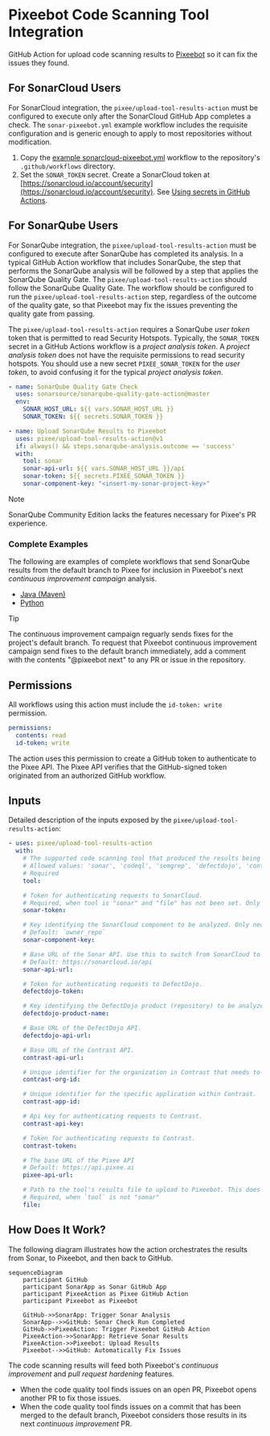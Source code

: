 # Pixeebot Code Scanning Tool Integration

GitHub Action for upload code scanning results to [Pixeebot](https://pixee.ai/)
so it can fix the issues they found.

## For SonarCloud Users

For SonarCloud integration, the `pixee/upload-tool-results-action` must be
configured to execute only after the SonarCloud GitHub App completes a check.
The `sonar-pixeebot.yml` example workflow includes the requisite configuration
and is generic enough to apply to most repositories without modification.

1. Copy the
   [example sonarcloud-pixeebot.yml](./examples/sonarcloud-pixeebot.yml)
   workflow to the repository's `.github/workflows` directory.
1. Set the `SONAR_TOKEN` secret. Create a SonarCloud token at
   [https://sonarcloud.io/account/security](https://sonarcloud.io/account/security).
   See
   [Using secrets in GitHub Actions](https://docs.github.com/en/actions/security-guides/using-secrets-in-github-actions).

## For SonarQube Users

For SonarQube integration, the `pixee/upload-tool-results-action` must be
configured to execute after SonarQube has completed its analysis. In a typical
GitHub Action workflow that includes SonarQube, the step that performs the
SonarQube analysis will be followed by a step that applies the SonarQube Quality
Gate. The `pixee/upload-tool-results-action` should follow the SonarQube Quality
Gate. The workflow should be configured to run the
`pixee/upload-tool-results-action` step, regardless of the outcome of the
quality gate, so that Pixeebot may fix the issues preventing the quality gate
from passing.

The `pixee/upload-tool-results-action` requires a SonarQube _user token_ token
that is permitted to read Security Hotspots. Typically, the `SONAR_TOKEN` secret
in a GitHub Actions workflow is a _project analysis token_. A _project analysis
token_ does not have the requisite permissions to read security hotspots. You
should use a new secret `PIXEE_SONAR_TOKEN` for the _user token_, to avoid
confusing it for the typical _project analysis token_.

```yaml
- name: SonarQube Quality Gate Check
  uses: sonarsource/sonarqube-quality-gate-action@master
  env:
    SONAR_HOST_URL: ${{ vars.SONAR_HOST_URL }}
    SONAR_TOKEN: ${{ secrets.SONAR_TOKEN }}

- name: Upload SonarQube Results to Pixeebot
  uses: pixee/upload-tool-results-action@v1
  if: always() && steps.sonarqube-analysis.outcome == 'success'
  with:
    tool: sonar
    sonar-api-url: ${{ vars.SONAR_HOST_URL }}/api
    sonar-token: ${{ secrets.PIXEE_SONAR_TOKEN }}
    sonar-component-key: "<insert-my-sonar-project-key>"
```

<!-- prettier-ignore -->
> [!NOTE]
> SonarQube Community Edition lacks the features necessary for Pixee's PR
> experience.

### Complete Examples

The following are examples of complete workflows that send SonarQube results
from the default branch to Pixee for inclusion in Pixeebot's next _continuous
improvement campaign_ analysis.

- [Java (Maven)](./examples/sonarqube-pixeebot-maven.yml)
- [Python](./examples/sonarqube-python.yml)

<!-- prettier-ignore -->
> [!TIP]
> The continuous improvement campaign reguarly sends fixes for the project's
> default branch. To request that Pixeebot continuous improvement campaign send
> fixes to the default branch immediately, add a comment with the contents
> "@pixeebot next" to any PR or issue in the repository.

## Permissions

All workflows using this action must include the `id-token: write` permission.

```yaml
permissions:
  contents: read
  id-token: write
```

The action uses this permission to create a GitHub token to authenticate to the
Pixee API. The Pixee API verifies that the GitHub-signed token originated from
an authorized GitHub workflow.

## Inputs

Detailed description of the inputs exposed by the
`pixee/upload-tool-results-action`:

```yaml
- uses: pixee/upload-tool-results-action
  with:
    # The supported code scanning tool that produced the results being uploaded to Pixeebot.
    # Allowed values: 'sonar', 'codeql', 'semgrep', 'defectdojo', 'contrast'
    # Required
    tool:

    # Token for authenticating requests to SonarCloud.
    # Required, when tool is "sonar" and "file" has not been set. Only required for private repository.
    sonar-token:

    # Key identifying the SonarCloud component to be analyzed. Only necessary if deviating from SonarCloud's established convention.
    # Default: `owner_repo`
    sonar-component-key:

    # Base URL of the Sonar API. Use this to switch from SonarCloud to SonarQube.
    # Default: https://sonarcloud.io/api
    sonar-api-url:

    # Token for authenticating requests to DefectDojo.
    defectdojo-token:

    # Key identifying the DefectDojo product (repository) to be analyzed.
    defectdojo-product-name:

    # Base URL of the DefectDojo API.
    defectdojo-api-url:

    # Base URL of the Contrast API.
    contrast-api-url:

    # Unique identifier for the organization in Contrast that needs to be analyzed.
    contrast-org-id:

    # Unique identifier for the specific application within Contrast.
    contrast-app-id:

    # Api key for authenticating requests to Contrast.
    contrast-api-key:

    # Token for authenticating requests to Contrast.
    contrast-token:

    # The base URL of the Pixee API
    # Default: https://api.pixee.ai
    pixee-api-url:

    # Path to the tool's results file to upload to Pixeebot. This does not apply to SonarCloud integration, because the action retrieves the results directly from SonarCloud.
    # Required, when `tool` is not "sonar"
    file:
```

## How Does It Work?

The following diagram illustrates how the action orchestrates the results from
Sonar, to Pixeebot, and then back to GitHub.

```mermaid
sequenceDiagram
    participant GitHub
    participant SonarApp as Sonar GitHub App
    participant PixeeAction as Pixee GitHub Action
    participant Pixeebot as Pixeebot

    GitHub->>SonarApp: Trigger Sonar Analysis
    SonarApp-->>GitHub: Sonar Check Run Completed
    GitHub->>PixeeAction: Trigger Pixeebot GitHub Action
    PixeeAction->>SonarApp: Retrieve Sonar Results
    PixeeAction->>Pixeebot: Upload Results
    Pixeebot-->>GitHub: Automatically Fix Issues
```

The code scanning results will feed both Pixeebot's _continuous improvement_ and
_pull request hardening_ features.

- When the code quality tool finds issues on an open PR, Pixeebot opens another
  PR to fix those issues.
- When the code quality tool finds issues on a commit that has been merged to
  the default branch, Pixeebot considers those results in its next _continuous
  improvement_ PR.
